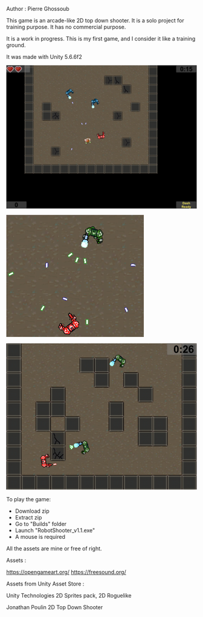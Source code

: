 Author : Pierre Ghossoub

This game is an arcade-like 2D top down shooter.
It is a solo project for training purpose.
It has no commercial purpose.

It is a work in progress.
This is my first game, and I consider it like a training ground.

It was made with Unity 5.6.6f2

![Alt text](/Screens/RS2.png?raw=true "screenshot1")

![Alt text](/Screens/RS3b.png?raw=true "screenshot2")

![Alt text](/Screens/RS5.png?raw=true "screenshot3")


To play the game:
- Download zip
- Extract zip
- Go to "Builds" folder
- Launch "RobotShooter_v1.1.exe"
- A mouse is required

All the assets are mine or free of right.

Assets : 

https://opengameart.org/
https://freesound.org/


Assets from Unity Asset Store : 

Unity Technologies
2D Sprites pack, 2D Roguelike

Jonathan Poulin
2D Top Down Shooter
